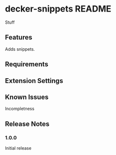# decker-snippets README

Stuff

## Features

Adds snippets.

## Requirements



## Extension Settings


## Known Issues

Incompletness

## Release Notes

### 1.0.0

Initial release